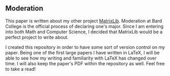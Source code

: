 ## Moderation
This paper is written about my other project [MatrixLib][matrixlib_repo].
Moderation at Bard College is the official process of declaring one's major. 
Since I am entering into both Math and Computer Science, I decided that MatrixLib would be a perfect project to write about.

I created this repository in order to have some sort of version control on my paper.
Being one of the first large papers I have written in LaTeX, I will be able to see how my writing and familiarity with LaTeX has changed over time.
I will also keep the paper's PDF within the repository as well. Feel free to take a read!

[matrixlib_repo]: https://github.com/Darrionat/MatrixLib
